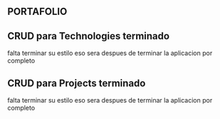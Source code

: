 ## PORTAFOLIO

## CRUD para Technologies terminado 

falta terminar su estilo eso sera despues de terminar la aplicacion por completo

## CRUD para Projects terminado

falta terminar su estilo eso sera despues de terminar la aplicacion por completo